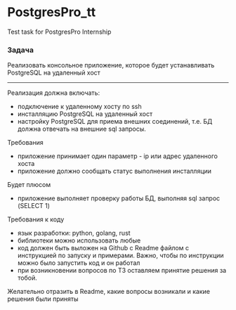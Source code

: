 # PostgresPro_tt
Test task for PostgresPro Internship
### Задача

Реализовать консольное приложение, которое будет устанавливать PostgreSQL на удаленный хост

---

Реализация должна включать:
* подключение к удаленному хосту по ssh
* инсталляцию PostgreSQL на удаленный хост
* настройку PostgreSQL для приема внешних соединений, т.е. БД должна отвечать на внешние sql запросы.

Требования
* приложение принимает один параметр - ip или адрес удаленного хоста
* приложение должно сообщать статус выполнения инсталляции
  
Будет плюсом
* приложение выполняет проверку работы БД, выполняя sql запрос (SELECT 1)

Требования к коду
* язык разработки: python, golang, rust
* библиотеки можно использовать любые
* код должен быть выложен на Github с Readme файлом с инструкцией по запуску и примерами. Важно, чтобы по инструкции можно было запустить код и он работал
* при возникновении вопросов по ТЗ оставляем принятие решения за тобой.
  
Желательно отразить в Readme, какие вопросы возникали и какие решения были приняты
